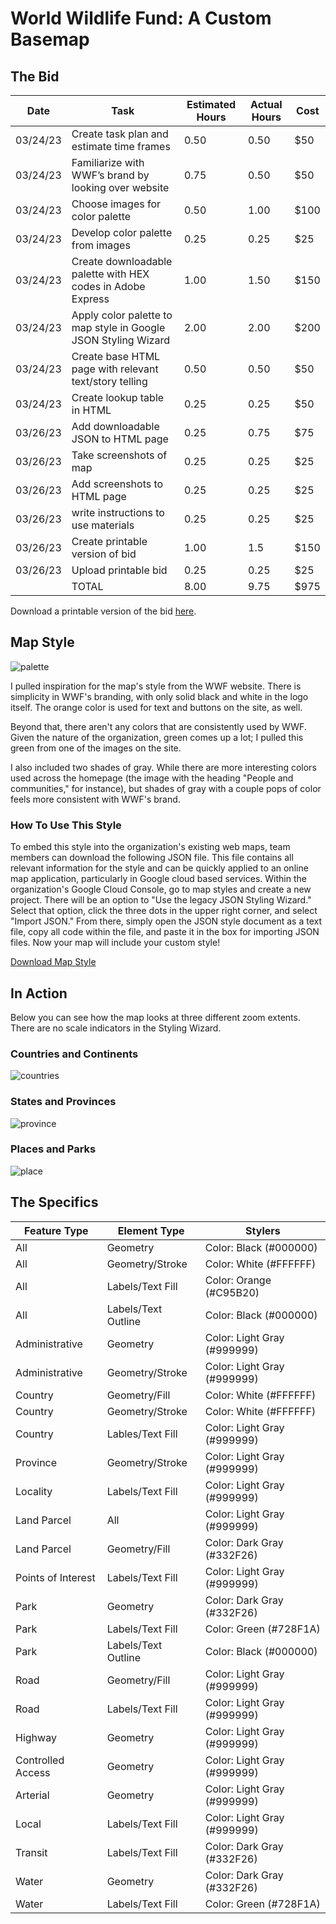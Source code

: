# World Wildlife Fund: A Custom Basemap

## The Bid

| Date | Task | Estimated Hours | Actual Hours | Cost |
| ------------- | ------------- | ------------- | ------------- | ------------- |
| 03/24/23	| Create task plan and estimate time frames	|	0.50	|	0.50	|	$50	|
|03/24/23 |	Familiarize with WWF’s brand by looking over website |	0.75	|	0.50	|	$50	|
|03/24/23	|	Choose images for color palette	|	0.50	|	1.00	|	$100	|
|03/24/23	|	Develop color palette from images	|	0.25	|	0.25	|	$25	|
|03/24/23	|	Create downloadable palette with HEX codes in Adobe Express	|	1.00	|	1.50	|	$150	|
|03/24/23	|	Apply color palette to map style in Google JSON Styling Wizard	|	2.00	|	2.00	|	$200	|
|03/24/23	|	Create base HTML page with relevant text/story telling	|	0.50	|	0.50	|	$50	|
|03/24/23	|	Create lookup table in HTML	|	0.25	|	0.25	|	$50	|
|03/26/23	|	Add downloadable JSON to HTML page	|	0.25	|	0.75	|	$75	|
|03/26/23	|	Take screenshots of map	| 0.25	|	0.25	|	$25	|
|03/26/23	|	Add screenshots to HTML page	|	0.25	|	0.25	|	$25	|
|03/26/23	|	write instructions to use materials	|	0.25	|	0.25	|	$25	|
|03/26/23	|	Create printable version of bid	|	1.00	|	1.5	|	$150	|
|03/26/23	|	Upload printable bid	|	0.25	|	0.25	|	$25	|
| 	|	TOTAL	| 8.00	|	9.75	|	$975	|


Download a printable version of the bid [here](https://taypopp.github.io/Popp-Portfolio/ProjectBid.pdf).

## Map Style

![palette](https://taypopp.github.io/Popp-Portfolio/palette.png)

I pulled inspiration for the map's style from the WWF website. There is simplicity in WWF's branding, with only solid black and white in the logo itself. The orange color is used for text and buttons on the site, as well.

Beyond that, there aren't any colors that are consistently used by WWF. Given the nature of the organization, green comes up a lot; I pulled this green from one of the images on the site.

I also included two shades of gray. While there are more interesting colors used across the homepage (the image with the heading "People and communities," for instance), but shades of gray with a couple pops of color feels more consistent with WWF's brand.

### How To Use This Style

To embed this style into the organization's existing web maps, team members can download the following JSON file. This file contains all relevant information for the style and can be quickly applied to an online map application, particularly in Google cloud based services. Within the organization's Google Cloud Console, go to map styles and create a new project. There will be an option to "Use the legacy JSON Styling Wizard." Select that option, click the three dots in the upper right corner, and select "Import JSON." From there, simply open the JSON style document as a text file, copy all code within the file, and paste it in the box for importing JSON files. Now your map will include your custom style!

<a id="raw-url" href="https://raw.githubusercontent.com/taypopp/Popp-Portfolio/master/WWFbasemap.json">Download Map Style</a>

## In Action

Below you can see how the map looks at three different zoom extents. There are no scale indicators in the Styling Wizard.

### Countries and Continents

![countries](https://taypopp.github.io/Popp-Portfolio/countries.png)

### States and Provinces

![province](https://taypopp.github.io/Popp-Portfolio/province.png)

### Places and Parks

![place](https://taypopp.github.io/Popp-Portfolio/place.png)

## The Specifics

| Feature Type | Element Type | Stylers |
| ------------- | ------------- | ------------- |
| All | Geometry | Color: Black (#000000) |
| All | Geometry/Stroke | Color: White (#FFFFFF) |
| All | Labels/Text Fill | Color: Orange (#C95B20) |
| All | Labels/Text Outline | Color: Black (#000000) |
| Administrative | Geometry | Color: Light Gray (#999999) |
| Administrative | Geometry/Stroke | Color: Light Gray (#999999) |
| Country | Geometry/Fill | Color: White (#FFFFFF) |
| Country | Geometry/Stroke | Color: White (#FFFFFF) |
| Country | Lables/Text Fill | Color: Light Gray (#999999) |
| Province | Geometry/Stroke | Color: Light Gray (#999999) |
| Locality | Labels/Text Fill | Color: Light Gray (#999999) |
| Land Parcel | All | Color: Light Gray (#999999) |
| Land Parcel | Geometry/Fill | Color: Dark Gray (#332F26) |
| Points of Interest | Labels/Text Fill | Color: Light Gray (#999999) |
| Park | Geometry | Color: Dark Gray (#332F26) |
| Park | Labels/Text Fill | Color: Green (#728F1A) |
| Park | Labels/Text Outline | Color: Black (#000000) |
| Road | Geometry/Fill | Color: Light Gray (#999999) |
| Road | Labels/Text Fill | Color: Light Gray (#999999) |
| Highway | Geometry | Color: Light Gray (#999999) |
| Controlled Access | Geometry | Color: Light Gray (#999999) |
| Arterial | Geometry | Color: Light Gray (#999999) |
| Local | Labels/Text Fill | Color: Light Gray (#999999) |
| Transit | Labels/Text Fill | Color: Dark Gray (#332F26) |
| Water | Geometry | Color: Dark Gray (#332F26) |
| Water | Labels/Text Fill | Color: Green (#728F1A) |
